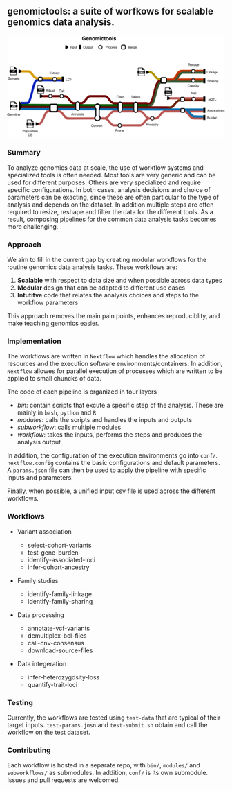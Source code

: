 ## **genomictools**: a suite of worfkows for scalable genomics data analysis. 

![Diagram](../genomictools-diagram.drawio.png)

### Summary

To analyze genomics data at scale, the use of workflow systems and specialized tools is often needed.
Most tools are very generic and can be used for different purposes. Others are very specialized
and require specific configurations. In both cases, analysis decisions and choice of parameters can be
exacting, since these are often particular to the type of analysis and depends on the dataset.
In addition multiple steps are often required to resize, reshape and filter the data for the 
different tools. As a result, composing pipelines for the common data analysis tasks becomes more
challenging. 

### Approach

We aim to fill in the current gap by creating modular workflows for the routine genomics data
analysis tasks. These workflows are:

1. **Scalable** with respect to data size and when possible across data types
2. **Modular** design that can be adapted to different use cases
3. **Intutitve** code that relates the analysis choices and steps to the workflow parameters

This approach removes the main pain points, enhances reproduciblity, and make teaching genomics easier.

### Implementation

The workflows are written in `Nextflow` which handles the allocation of resources and the execution
software environments/containers. In addition, `Nextflow` allowes for parallel execution of processes
which are written to be applied to small chuncks of data.

The code of each pipeline is organized in four layers

- _bin_: contain scripts that excute a specific step of the analysis. These are mainly in `bash`, `python` and `R` 
- _modules_: calls the scripts and handles the inputs and outputs
- _subworkflow_: calls multiple modules
- _workflow_: takes the inputs, performs the steps and produces the analysis output

In addition, the configuration of the execution environments go into `conf/`. `nextflow.config`
contains the basic configurations and default parameters. A `params.json` file can then be used to
apply the pipeline with specific inputs and parameters.

Finally, when possible, a unified input csv file is used across the different workflows.

### Workflows

- Variant association
  - select-cohort-variants
  - test-gene-burden
  - identify-associated-loci
  - infer-cohort-ancestry
  
- Family studies
  - identify-family-linkage
  - identify-family-sharing

- Data processing
  - annotate-vcf-variants
  - demultiplex-bcl-files 
  - call-cnv-consensus
  - download-source-files
 
- Data integeration
  - infer-heterozygosity-loss
  - quantify-trait-loci

### Testing

Currently, the workflows are tested using `test-data` that are typical of their target inputs. 
`test-params.josn` and `test-submit.sh` obtain and call the workflow on the test dataset.

### Contributing

Each workflow is hosted in a separate repo, with `bin/`, `modules/` and `subworkflows/` as submodules.
In addition, `conf/` is its own submodule. Issues and pull requests are welcomed.

